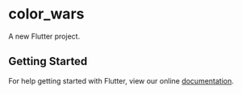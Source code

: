# color_wars

A new Flutter project.

## Getting Started

For help getting started with Flutter, view our online
[documentation](https://flutter.io/).
